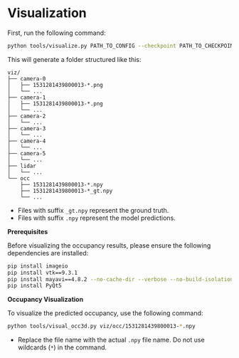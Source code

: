 # Visualization

First, run the following command:

```bash
python tools/visualize.py PATH_TO_CONFIG --checkpoint PATH_TO_CHECKPOINT
```

This will generate a folder structured like this:

```
viz/
├── camera-0
│   ├── 1531281439800013-*.png
│   └── ...
├── camera-1
│   ├── 1531281439800013-*.png
│   └── ...
├── camera-2
│   └── ...
├── camera-3
│   └── ...
├── camera-4
│   └── ...
├── camera-5
│   └── ...
├── lidar
│   └── ...
└── occ
    ├── 1531281439800013-*.npy
    ├── 1531281439800013-*_gt.npy
    └── ...
```

* Files with suffix `_gt.npy` represent the ground truth.
* Files with suffix `.npy` represent the model predictions.

**Prerequisites**

Before visualizing the occupancy results, please ensure the following dependencies are installed:
```bash
pip install imageio
pip install vtk==9.3.1
pip install mayavi==4.8.2 --no-cache-dir --verbose --no-build-isolation
pip install PyQt5
```

**Occupancy Visualization**

To visualize the predicted occupancy, use the following command:

```bash
python tools/visual_occ3d.py viz/occ/1531281439800013-*.npy
```

* Replace the file name with the actual `.npy` file name. Do not use wildcards (`*`) in the command.